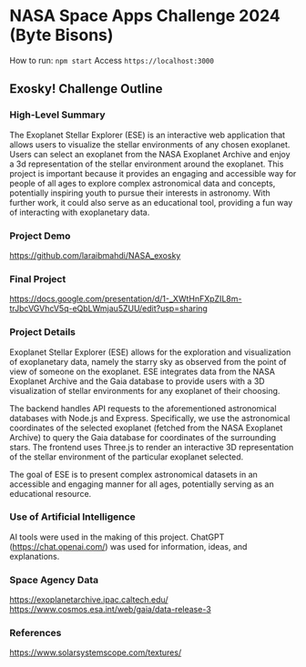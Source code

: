 # NASA Space Apps Challenge 2024 (Byte Bisons)

How to run:
`npm start`
Access `https://localhost:3000`

## Exosky! Challenge Outline

### High-Level Summary

The Exoplanet Stellar Explorer (ESE) is an interactive web application that allows users to visualize the stellar environments of any chosen exoplanet. Users can select an exoplanet from the NASA Exoplanet Archive and enjoy a 3d representation of the stellar environment around the exoplanet. This project is important because it provides an engaging and accessible way for people of all ages to explore complex astronomical data and concepts, potentially inspiring youth to pursue their interests in astronomy. With further work, it could also serve as an educational tool, providing a fun way of interacting with exoplanetary data.

### Project Demo

https://github.com/laraibmahdi/NASA_exosky

### Final Project

https://docs.google.com/presentation/d/1-_XWtHnFXpZIL8m-trJbcVGVhcV5q-eQbLWmjau5ZUU/edit?usp=sharing

### Project Details

Exoplanet Stellar Explorer (ESE) allows for the exploration and visualization of exoplanetary data, namely the starry sky as observed from the point of view of someone on the exoplanet. ESE integrates data from the NASA Exoplanet Archive and the Gaia database to provide users with a 3D visualization of stellar environments for any exoplanet of their choosing.

The backend handles API requests to the aforementioned astronomical databases with Node.js and Express. Specifically, we use the astronomical coordinates of the selected exoplanet (fetched from the NASA Exoplanet Archive) to query the Gaia database for coordinates of the surrounding stars. The frontend uses Three.js to render an interactive 3D representation of the stellar environment of the particular exoplanet selected.

The goal of ESE is to present complex astronomical datasets in an accessible and engaging manner for all ages, potentially serving as an educational resource.

### Use of Artificial Intelligence

AI tools were used in the making of this project. ChatGPT (https://chat.openai.com/) was used for information, ideas, and explanations.

### Space Agency Data

https://exoplanetarchive.ipac.caltech.edu/
https://www.cosmos.esa.int/web/gaia/data-release-3

### References

https://www.solarsystemscope.com/textures/
